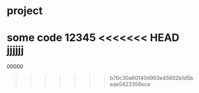 # project
some code
12345
<<<<<<< HEAD
jjjjjj
=======
00000
>>>>>>> b70c30a60140d993e45602b1d5beae5423356eca
